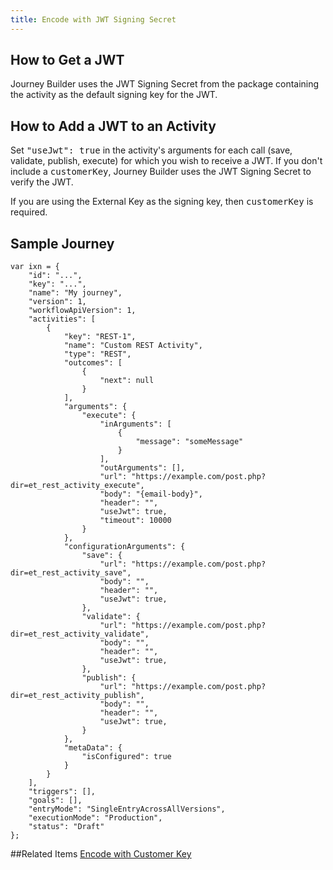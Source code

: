 ```yaml
---
title: Encode with JWT Signing Secret
---
```

## How to Get a JWT

Journey Builder uses the JWT Signing Secret from the package containing the activity as the default signing key for the JWT.

## How to Add a JWT to an Activity

Set <samp class="codeph nolang">"useJwt": true</samp> in the activity's arguments for each call (save, validate, publish, execute) for which you wish to receive a JWT. If you don't include a <samp class="codeph nolang">customerKey</samp>, Journey Builder uses the JWT Signing Secret to verify the JWT.

If you are using the External Key as the signing key, then <samp class="codeph nolang">customerKey</samp> is required.

## Sample Journey

```
var ixn = {
    "id": "...",
    "key": "...",
    "name": "My journey",
    "version": 1,
    "workflowApiVersion": 1,
    "activities": [
        {
            "key": "REST-1",
            "name": "Custom REST Activity",
            "type": "REST",
            "outcomes": [
                {
                    "next": null
                }
            ],
            "arguments": {
                "execute": {
                    "inArguments": [
                        {
                            "message": "someMessage"
                        }
                    ],
                    "outArguments": [],
                    "url": "https://example.com/post.php?dir=et_rest_activity_execute",
                    "body": "{email-body}",
                    "header": "",
                    "useJwt": true,
                    "timeout": 10000
                }
            },
            "configurationArguments": {
                "save": {
                    "url": "https://example.com/post.php?dir=et_rest_activity_save",
                    "body": "",
                    "header": "",
                    "useJwt": true,
                },
                "validate": {
                    "url": "https://example.com/post.php?dir=et_rest_activity_validate",
                    "body": "",
                    "header": "",
                    "useJwt": true,
                },
                "publish": {
                    "url": "https://example.com/post.php?dir=et_rest_activity_publish",
                    "body": "",
                    "header": "",
                    "useJwt": true,
                }
            },
            "metaData": {
                "isConfigured": true
            }
        }
    ],
    "triggers": [],
    "goals": [],
    "entryMode": "SingleEntryAcrossAllVersions",
    "executionMode": "Production",
    "status": "Draft"
};
```
##Related Items
[Encode with Customer Key](encode-custom-activities-using-jwt-customer-key.htm)
